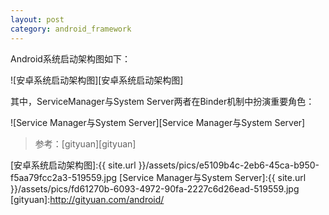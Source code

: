 ```yaml
---
layout: post
category: android_framework
---
```


Android系统启动架构图如下：

![安卓系统启动架构图][安卓系统启动架构图]

其中，ServiceManager与System Server两者在Binder机制中扮演重要角色：

![Service Manager与System Server][Service Manager与System Server]

> 参考：[gityuan][gityuan]

[安卓系统启动架构图]:{{ site.url }}/assets/pics/e5109b4c-2eb6-45ca-b950-f5aa79fcc2a3-519559.jpg
[Service Manager与System Server]:{{ site.url }}/assets/pics/fd61270b-6093-4972-90fa-2227c6d26ead-519559.jpg
[gityuan]:http://gityuan.com/android/